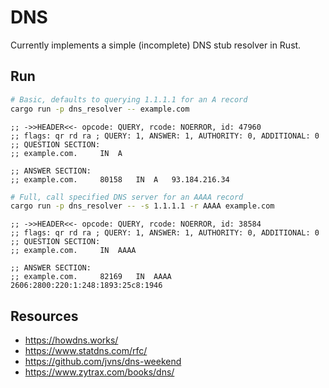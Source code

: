 # DNS
Currently implements a simple (incomplete) DNS stub resolver in Rust.

## Run
```bash
# Basic, defaults to querying 1.1.1.1 for an A record
cargo run -p dns_resolver -- example.com
```
```
;; ->>HEADER<<- opcode: QUERY, rcode: NOERROR, id: 47960
;; flags: qr rd ra ; QUERY: 1, ANSWER: 1, AUTHORITY: 0, ADDITIONAL: 0
;; QUESTION SECTION:
;; example.com.		IN	A

;; ANSWER SECTION:
;; example.com.		80158	IN	A	93.184.216.34
```

```bash
# Full, call specified DNS server for an AAAA record
cargo run -p dns_resolver -- -s 1.1.1.1 -r AAAA example.com
```
```
;; ->>HEADER<<- opcode: QUERY, rcode: NOERROR, id: 38584
;; flags: qr rd ra ; QUERY: 1, ANSWER: 1, AUTHORITY: 0, ADDITIONAL: 0
;; QUESTION SECTION:
;; example.com.		IN	AAAA

;; ANSWER SECTION:
;; example.com.		82169	IN	AAAA	2606:2800:220:1:248:1893:25c8:1946
```

## Resources
- https://howdns.works/
- https://www.statdns.com/rfc/
- https://github.com/jvns/dns-weekend
- https://www.zytrax.com/books/dns/